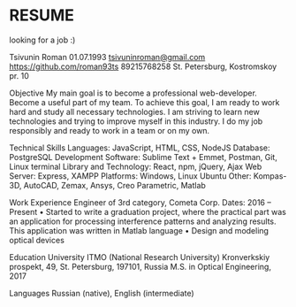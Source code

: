 # RESUME
looking for a job :)

Tsivunin Roman
01.07.1993
tsivuninroman@gmail.com
https://github.com/roman93ts
89215768258
St. Petersburg, Kostromskoy pr. 10

Objective
My main goal is to become a professional web-developer. Become a useful part of my team. To achieve this goal, I am ready to work hard and study all necessary technologies. I am striving to learn new technologies and trying to improve myself in this industry. I do my job responsibly and ready to work in a team or on my own.

Technical Skills
Languages: JavaScript, HTML, CSS, NodeJS
Database: PostgreSQL
Development Software: Sublime Text + Emmet, Postman, Git, Linux terminal
Library and Technology: React, npm, jQuery, Ajax
Web Server: Express, XAMPP
Platforms: Windows, Linux Ubuntu
Other: Kompas-3D, AutoCAD, Zemax, Ansys, Creo Parametric, Matlab

Work Experience
Engineer of 3rd category, Cometa Corp.
Dates: 2016 – Present
    • Started to write a graduation project, where the practical part was an application for processing interference patterns and analyzing results. This application was written in Matlab language
    • Design and modeling optical devices
    
Education
University ITMO (National Research University) 
Kronverkskiy prospekt, 49, St. Petersburg, 197101, Russia 
M.S. in Optical Engineering, 2017

Languages
Russian (native), English (intermediate)

